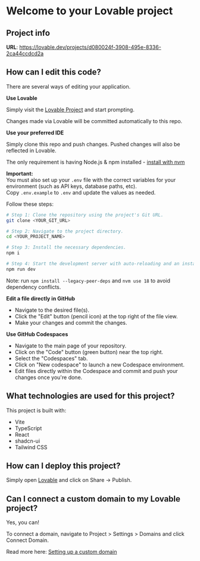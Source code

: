 # Welcome to your Lovable project

## Project info

**URL**: https://lovable.dev/projects/d080024f-3908-495e-8336-2ca44ccdcd2a

## How can I edit this code?

There are several ways of editing your application.

**Use Lovable**

Simply visit the [Lovable Project](https://lovable.dev/projects/d080024f-3908-495e-8336-2ca44ccdcd2a) and start prompting.

Changes made via Lovable will be committed automatically to this repo.

**Use your preferred IDE**

Simply clone this repo and push changes. Pushed changes will also be reflected in Lovable.

The only requirement is having Node.js & npm installed - [install with nvm](https://github.com/nvm-sh/nvm#installing-and-updating)

**Important:**  
You must also set up your `.env` file with the correct variables for your environment (such as API keys, database paths, etc).  
Copy `.env.example` to `.env` and update the values as needed.

Follow these steps:

```sh
# Step 1: Clone the repository using the project's Git URL.
git clone <YOUR_GIT_URL>

# Step 2: Navigate to the project directory.
cd <YOUR_PROJECT_NAME>

# Step 3: Install the necessary dependencies.
npm i

# Step 4: Start the development server with auto-reloading and an instant preview.
npm run dev
```

Note: run `npm install --legacy-peer-deps` and  `nvm use 18` to avoid dependency conflicts.

**Edit a file directly in GitHub**

- Navigate to the desired file(s).
- Click the "Edit" button (pencil icon) at the top right of the file view.
- Make your changes and commit the changes.

**Use GitHub Codespaces**

- Navigate to the main page of your repository.
- Click on the "Code" button (green button) near the top right.
- Select the "Codespaces" tab.
- Click on "New codespace" to launch a new Codespace environment.
- Edit files directly within the Codespace and commit and push your changes once you're done.

## What technologies are used for this project?

This project is built with:

- Vite
- TypeScript
- React
- shadcn-ui
- Tailwind CSS

## How can I deploy this project?

Simply open [Lovable](https://lovable.dev/projects/d080024f-3908-495e-8336-2ca44ccdcd2a) and click on Share -> Publish.

## Can I connect a custom domain to my Lovable project?

Yes, you can!

To connect a domain, navigate to Project > Settings > Domains and click Connect Domain.

Read more here: [Setting up a custom domain](https://docs.lovable.dev/tips-tricks/custom-domain#step-by-step-guide)
